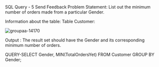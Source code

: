 SQL Query - 5
Send Feedback
Problem Statement:
List out the minimum number of orders made from a particular Gender.

Information about the table:
Table Customer:

![groupaa-14170](https://user-images.githubusercontent.com/97792024/185558470-e126f45b-bd06-4141-a2f9-f8304a3ee54d.png)


Output :
The result set should have the Gender and its corresponding minimum number of orders.

QUERY-SELECT Gender, MIN(TotalOrdersYet) FROM Customer GROUP BY Gender; 
